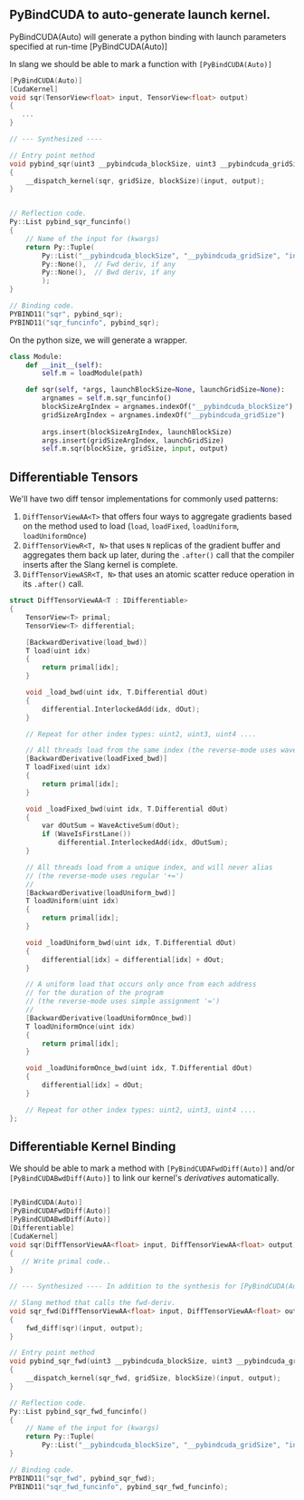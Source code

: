 

## PyBindCUDA to auto-generate launch kernel.

PyBindCUDA(Auto) will generate a python binding with launch parameters specified at run-time
[PyBindCUDA(Auto)]

In slang we should be able to mark a function with `[PyBindCUDA(Auto)]`
``` C++
[PyBindCUDA(Auto)]
[CudaKernel]
void sqr(TensorView<float> input, TensorView<float> output)
{
   ...
}

// --- Synthesized ----

// Entry point method
void pybind_sqr(uint3 __pybindcuda_blockSize, uint3 __pybindcuda_gridSize, TorchTensor<float> input, TorchTensor<float> output)
{
    __dispatch_kernel(sqr, gridSize, blockSize)(input, output);
}


// Reflection code.
Py::List pybind_sqr_funcinfo()
{
    // Name of the input for (kwargs)
    return Py::Tuple(
        Py::List("__pybindcuda_blockSize", "__pybindcuda_gridSize", "input", "output"),s
        Py::None(),  // Fwd deriv, if any
        Py::None(),  // Bwd deriv, if any
        ); 
}

// Binding code.
PYBIND11("sqr", pybind_sqr);
PYBIND11("sqr_funcinfo", pybind_sqr);

```

On the python size, we will generate a wrapper.
``` Python
class Module:
    def __init__(self):
        self.m = loadModule(path)

    def sqr(self, *args, launchBlockSize=None, launchGridSize=None):
        argnames = self.m.sqr_funcinfo()
        blockSizeArgIndex = argnames.indexOf("__pybindcuda_blockSize")
        gridSizeArgIndex = argnames.indexOf("__pybindcuda_gridSize")
        
        args.insert(blockSizeArgIndex, launchBlockSize)
        args.insert(gridSizeArgIndex, launchGridSize)
        self.m.sqr(blockSize, gridSize, input, output)
```

## Differentiable Tensors

We'll have two diff tensor implementations for commonly used patterns: 
1. `DiffTensorViewAA<T>` that offers four ways to aggregate gradients based on the method used to load (`load`, `loadFixed`, `loadUniform`, `loadUniformOnce`)
2. `DiffTensorViewR<T, N>` that uses `N` replicas of the gradient buffer and aggregates them back up later, during the `.after()` call that the compiler inserts after the Slang kernel is complete.
3. `DiffTensorViewASR<T, N>` that uses an atomic scatter reduce operation in its `.after()` call.

``` C++
struct DiffTensorViewAA<T : IDifferentiable>
{
    TensorView<T> primal;
    TensorView<T> differential; 

    [BackwardDerivative(load_bwd)]
    T load(uint idx)
    {
        return primal[idx];
    }

    void _load_bwd(uint idx, T.Differential dOut)
    {
        differential.InterlockedAdd(idx, dOut);
    }

    // Repeat for other index types: uint2, uint3, uint4 ....

    // All threads load from the same index (the reverse-mode uses wave-activesum)
    [BackwardDerivative(loadFixed_bwd)]
    T loadFixed(uint idx)
    {
        return primal[idx];
    }

    void _loadFixed_bwd(uint idx, T.Differential dOut)
    {
        var dOutSum = WaveActiveSum(dOut);
        if (WaveIsFirstLane())
            differential.InterlockedAdd(idx, dOutSum);
    }

    // All threads load from a unique index, and will never alias
    // (the reverse-mode uses regular '+=')
    // 
    [BackwardDerivative(loadUniform_bwd)]
    T loadUniform(uint idx)
    {
        return primal[idx];
    }

    void _loadUniform_bwd(uint idx, T.Differential dOut)
    {
        differential[idx] = differential[idx] + dOut; 
    }

    // A uniform load that occurs only once from each address
    // for the duration of the program
    // (the reverse-mode uses simple assignment '=')
    // 
    [BackwardDerivative(loadUniformOnce_bwd)]
    T loadUniformOnce(uint idx)
    {
        return primal[idx];
    }

    void _loadUniformOnce_bwd(uint idx, T.Differential dOut)
    {
        differential[idx] = dOut; 
    }

    // Repeat for other index types: uint2, uint3, uint4 ....
};

```

## Differentiable Kernel Binding

We should be able to mark a method with `[PyBindCUDAFwdDiff(Auto)]` and/or `[PyBindCUDABwdDiff(Auto)]` to link our kernel's *derivatives* automatically.
``` C++

[PyBindCUDA(Auto)]
[PyBindCUDAFwdDiff(Auto)]
[PyBindCUDABwdDiff(Auto)]
[Differentiable]
[CudaKernel]
void sqr(DiffTensorViewAA<float> input, DiffTensorViewAA<float> output)
{
   // Write primal code..
}

// --- Synthesized ---- In addition to the synthesis for [PyBindCUDA(Auto)]

// Slang method that calls the fwd-deriv.
void sqr_fwd(DiffTensorViewAA<float> input, DiffTensorViewAA<float> output)
{
    fwd_diff(sqr)(input, output);
}

// Entry point method
void pybind_sqr_fwd(uint3 __pybindcuda_blockSize, uint3 __pybindcuda_gridSize, TorchTensor<float> input, TorchTensor<float> output)
{
    __dispatch_kernel(sqr_fwd, gridSize, blockSize)(input, output);
}

// Reflection code.
Py::List pybind_sqr_fwd_funcinfo()
{
    // Name of the input for (kwargs)
    return Py::Tuple(
        Py::List("__pybindcuda_blockSize", "__pybindcuda_gridSize", "input", "output")); 
}

// Binding code.
PYBIND11("sqr_fwd", pybind_sqr_fwd);
PYBIND11("sqr_fwd_funcinfo", pybind_sqr_fwd_funcinfo);

```